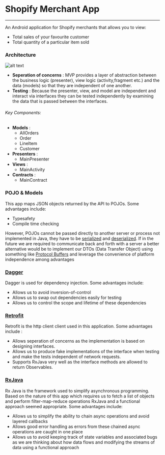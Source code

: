 # Shopify Merchant App
---

An Android application for Shopify merchants that allows you to view:
 - Total sales of your favourite customer
 - Total quantity of a particular item sold
 
### Architecture

![alt text](https://cms-assets.tutsplus.com/uploads/users/1308/posts/26206/image/MVP-Android.png)

  - **Seperation of concerns** : MVP provides a layer of abstraction between the business logic (presenter), view logic (activity,fragment etc.) and the data (models) so that they are independent of one another.
  - **Testing** : Because the presenter, view, and model are independent and interact via interfaces they can be tested independently by examining the data that is passed between the interfaces.


###### Key Components:

  - **Models** :
    * AllOrders
    * Order
    * LineItem
    * Customer
  - **Presenters** : 
    * MainPresenter
  - **Views** : 
    * MainActivity
 - **Contracts** : 
    * MainContract

### POJO & Models
This app maps JSON objects returned by the API to POJOs. Some advantages include:
-  Typesafety 
-  Compile time checking

However, POJOs cannot be passed directly to another server or process not implemented in Java, they have to be [serialized](https://docs.oracle.com/javase/tutorial/jndi/objects/serial.html) and [deserialized](https://docs.oracle.com/javase/tutorial/jndi/objects/serial.html). If in the future we are required to communicate back and forth with a server a better alternative would be to implement our DTOs (Data Transfer Object) using something like [Protocol Buffers](https://github.com/google/protobuf) and leverage the convenience of platform independence among advantages
### [Dagger](https://github.com/google/dagger)

Dagger is used for dependency injection. Some advantages include: 
 -  Allows us to avoid inversion-of-control
 -  Allows us to swap out dependencies easily for testing 
 -  Allows us to control the scope and lifetime of these dependencies

### [Retrofit](https://github.com/square/retrofit)

Retrofit is the http client client used in this application. Some advantages include :
 - Allows seperation of concerns as the implementation is based on designing interfaces.
 - Allows us to produce fake implementations of the interface when testing and make the tests independent of network requests. 
 - Supports RxJava very well as the interface methods are allowed to return Observables.

### [RxJava](https://github.com/ReactiveX/RxJava)

Rx Java is the framework used to simplify asynchronous programming. Based on the nature of this app which requires us to fetch a list of objects and perform filter-map-reduce operations RxJava and a functional approach seemed appropriate. Some advantages include:

- Allows us to simplify the ability to chain async operations and avoid layered callbacks
- Allows good error handling as errors from these chained async operations are caught in one place
- Allows us to avoid keeping track of state variables and associated bugs as we are thinking about how data flows and modifying the streams of data using a functional approach
